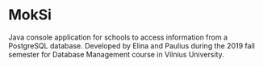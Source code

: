 # MokSi
Java console application for schools to access information from a PostgreSQL database.
Developed by Elina and Paulius during the 2019 fall semester for Database Management course in Vilnius University.
